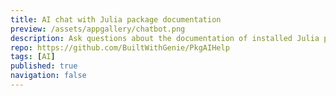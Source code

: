 ```yaml
---
title: AI chat with Julia package documentation
preview: /assets/appgallery/chatbot.png
description: Ask questions about the documentation of installed Julia packages with a LLM and RAG (retrieval augmented generation).
repo: https://github.com/BuiltWithGenie/PkgAIHelp
tags: [AI]
published: true
navigation: false
---
```

